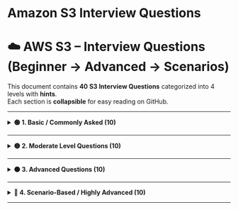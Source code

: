 # Amazon S3 Interview Questions

# ☁️ AWS S3 – Interview Questions (Beginner → Advanced → Scenarios)

This document contains **40 S3 Interview Questions** categorized into 4 levels with **hints**.  
Each section is **collapsible** for easy reading on GitHub.

---

<details>
<summary><strong>🟢 1. Basic / Commonly Asked (10)</strong></summary>

1. **What is Amazon S3?**  
   _Hint: Object storage, durability, scalability._

2. **Explain Bucket & Object in S3.**  
   _Hint: Container vs stored data with metadata._

3. **What are S3 Storage Classes? Name at least 4.**  
   _Hint: Standard, IA, Intelligent-Tiering, Glacier..._

4. **What is Versioning in S3 and why is it used?**  
   _Hint: Protect against accidental delete/overwrite._

5. **How do you make an S3 bucket public?**  
   _Hint: Bucket policy + public access settings._

6. **Difference between S3 Bucket Policy and IAM Policy?**  
   _Hint: Resource based vs identity based._

7. **What is a Pre-Signed URL?**  
   _Hint: Temporary secure access to private object._

8. **What is the durability and availability of S3?**  
   _Hint: 11 9’s durability._

9. **Can you host a static website on S3? How?**  
   _Hint: Enable static website hosting page._

10. **What is S3 Intelligent-Tiering?**  
    _Hint: Automatically moves objects to cheaper tiers._

</details>

---

<details>
<summary><strong>🟡 2. Moderate Level Questions (10)</strong></summary>

1. **Explain S3 Consistency Model.**  
   _Hint: Strong read-after-write._

2. **Difference between S3 Standard-IA and One Zone-IA.**  
   _Hint: Multi-AZ vs single AZ._

3. **What is S3 Lifecycle Management?**  
   _Hint: Transition & Expiration rules._

4. **Explain S3 Encryption types.**  
   _Hint: SSE-S3, SSE-KMS, SSE-C, Client-side._

5. **What is Cross-Region Replication (CRR) and when is it used?**  
   _Hint: Compliance, DR._

6. **How can you restrict access to S3 objects at IP level?**  
   _Hint: Bucket policy with condition → IP Address._

7. **Difference between S3 Access Logs and CloudTrail logs.**  
   _Hint: Access vs API activity._

8. **How to prevent accidental deletion of objects?**  
   _Hint: Versioning + MFA Delete._

9. **Explain S3 Transfer Acceleration.**  
   _Hint: Uses CloudFront edge network._

10. **What is S3 Object Lock?**  
    _Hint: WORM – Write Once Read Many._

</details>

---

<details>
<summary><strong>🟠 3. Advanced Questions (10)</strong></summary>

1. **How does S3 handle data durability across AZs?**  
   _Hint: Replicates data internally across multiple AZs._

2. **Difference between S3 Replication (CRR/SRR) & Backup.**  
   _Hint: Asynchronous copying vs recovery snapshot._

3. **Can CRR replicate existing objects? How do you enable it?**  
   _Hint: Need replicate existing objects flag or Batch Operations._

4. **How does S3 Select improve performance & cost?**  
   _Hint: Query partial data using SQL._

5. **S3 vs EFS vs EBS – When to use what?**  
   _Hint: Object vs file vs block storage._

6. **How to enforce all uploads to S3 be encrypted?**  
   _Hint: Bucket Policy with deny if no `x-amz-server-side-encryption`._

7. **What are S3 Event Notifications limitations?**  
   _Hint: No ordering guarantee, may not deliver once, no cross-region event without EventBridge._

8. **What is Amazon Macie? How does it relate to S3?**  
   _Hint: Sensitive data discovery + security for S3._

9. **How do you protect S3 against public access?**  
   _Hint: Block Public Access, VPC endpoints, PrivateLink._

10. **Explain S3 Requester Pays.**  
    _Hint: Data access charges paid by requester, not bucket owner._

</details>

---

<details>
<summary><strong>🔴 4. Scenario-Based / Highly Advanced (10)</strong></summary>

1. **You need to host a static website for millions of users with low latency. How would you design it using S3?**  
   _Hint: S3 + CloudFront + OAC/OAI + Route53._

2. **Your S3 bucket is private. You want to share a file for download for only 2 hours. What will you use?**  
   _Hint: Pre-Signed URL._

3. **A company wants objects replicated across regions but only if they are tagged “Prod”. How to achieve this?**  
   _Hint: CRR + replication rules + tag filter._

4. **User uploaded data to S3 but cannot access it from EC2 private subnet. How to fix?**  
   _Hint: VPC Endpoint for S3._

5. **You want to ensure that no one (including root) can delete objects for 7 years.**  
   _Hint: Object Lock Compliance mode._

6. **S3 storage costs have increased heavily. How do you reduce cost without deleting data?**  
   _Hint: Lifecycle rules + Intelligent-Tiering + S3 Storage Lens._

7. **You must allow a 3rd-party vendor to upload files to your S3 but not read existing files.**  
   _Hint: Bucket policy with PutObject only + no ListObjects._

8. **Users from a particular country must be blocked from accessing S3 assets.**  
   _Hint: Bucket policy with geo-based deny (CloudFront recommended)._

9. **Your S3 events must trigger multiple actions (Lambda, SQS, SNS). How to design with limitations?**  
   _Hint: Use EventBridge instead of S3 native event notifications._

10. **Data lake on S3 has millions of objects. How do you copy/tag/modify metadata for all existing objects?**  
    _Hint: S3 Batch Operations._

</details>

---

